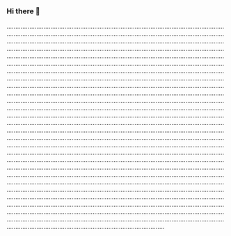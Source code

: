 ### Hi there 👋

..............................................................................................................................................................................................................................................................................................................................................................................................................................................................................................................................................................................................................................................................................................................................................................................................................................................................................................................................................................................................................................................................................................................................................................................................................................................................................................................................................................................................................................................................................................................................................................................................................................................................................................................................................................................................................................................................................................................................................................................................................................................................................................................................................................................................................................................................................................................................................................................................................................................................................................................................................................................................................................................................................................................................................................................................................................................................................................................................................................................................................................................................................................................................................................................................................................................................................................................................................................................................................................................................................................................................................................................